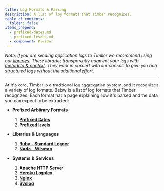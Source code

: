 ```yaml
---
title: Log Formats & Parsing
description: A list of log formats that Timber recognizes.
table_of_contents:
  folder: false
items_prepend:
  - prefixed-dates.md
  - prefixed-levels.md
  - component: Divider
---
```

*Note: If you are sending application logs to Timber we recommend using our [libraries](/languages). These libraries transparently augment your logs with [metadata & context](/concepts/metadata-context-and-events). They work in concert with our console to give you rich structured logs without the additional effort.*

---

At it's core, Timber is a traditional log aggregation system, and it recognizes a variety of log formats. Below is a list of log formats that Timber recognizes. Each format has a page explaining how it's parsed and the data you can expect to be extracted:

* **Prefixed Arbitrary Formats**

  1. [**Prefixed Dates**](prefixed-dates)
  2. [**Prefixed levels**](prefixed-levels)

* **Libraries & Languages**

  1. [**Ruby - Standard Logger**](ruby-standard-logger)
  2. [**Node - Winston**](node-winston)

* **Systems & Services**

  1. [**Apache HTTP Server**](apache)
  2. [**Heroku Logplex**](heroku)
  3. [**Nginx**](nginx)
  4. [**Syslog**](syslog)
